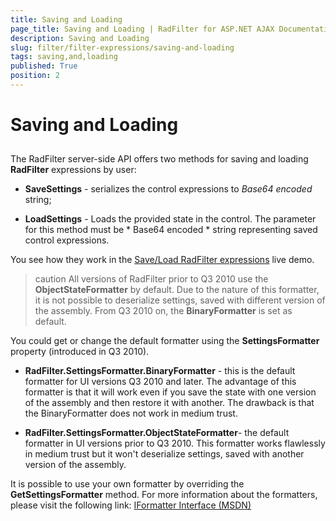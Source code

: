 ```yaml
---
title: Saving and Loading
page_title: Saving and Loading | RadFilter for ASP.NET AJAX Documentation
description: Saving and Loading
slug: filter/filter-expressions/saving-and-loading
tags: saving,and,loading
published: True
position: 2
---
```


# Saving and Loading



## 

The RadFilter server-side API offers two methods for saving and loading **RadFilter** expressions by user:

* **SaveSettings** - serializes the control expressions to *Base64 encoded* string;

* **LoadSettings** - Loads the provided state in the control. The parameter for this method must be * Base64 encoded * string representing saved control expressions.

You see how they work in the [Save/Load RadFilter expressions](http://demos.telerik.com/aspnet-ajax/filter/examples/saveloadexpressions/defaultcs.aspx) live demo.

>caution All versions of RadFilter prior to Q3 2010 use the **ObjectStateFormatter** by default. Due to the nature of this formatter, it is not possible to deserialize settings, saved with different version of the assembly. From Q3 2010 on, the **BinaryFormatter** is set as default.
>


You could get or change the default formatter using the **SettingsFormatter** property (introduced in Q3 2010).

* **RadFilter.SettingsFormatter.BinaryFormatter** - this is the default formatter for UI versions Q3 2010 and later. The advantage of this formatter is that it will work even if you save the state with one version of the assembly and then restore it with another. The drawback is that the BinaryFormatter does not work in medium trust.

* **RadFilter.SettingsFormatter.ObjectStateFormatter**- the default formatter in UI versions prior to Q3 2010. This formatter works flawlessly in medium trust but it won't deserialize settings, saved with another version of the assembly.

It is possible to use your own formatter by overriding the **GetSettingsFormatter** method. For more information about the formatters, please visit the following link: [IFormatter Interface (MSDN)](http://msdn.microsoft.com/en-us/library/system.runtime.serialization.iformatter%28v=VS.90%29.aspx)
